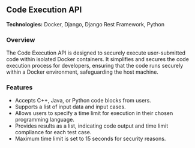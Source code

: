 ## Code Execution API

**Technologies:** Docker, Django, Django Rest Framework, Python

### Overview
The Code Execution API is designed to securely execute user-submitted code within isolated Docker containers. It simplifies and secures the code execution process for developers, ensuring that the code runs securely within a Docker environment, safeguarding the host machine.

### Features
- Accepts C++, Java, or Python code blocks from users.
- Supports a list of input data and input cases.
- Allows users to specify a time limit for execution in their chosen programming language.
- Provides results as a list, indicating code output and time limit compliance for each test case.
- Maximum time limit is set to 15 seconds for security reasons.
